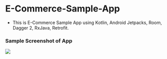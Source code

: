 # E-Commerce-Sample-App

- This is E-Commerce Sample App using Kotlin, Android Jetpacks, Room, Dagger 2, RxJava, Retrofit.

### Sample Screenshot of App
<img src = "https://github.com/amankumar367/E-Commerce-Sample-App/blob/master/Ecommerce_Sample_App.gif" />
